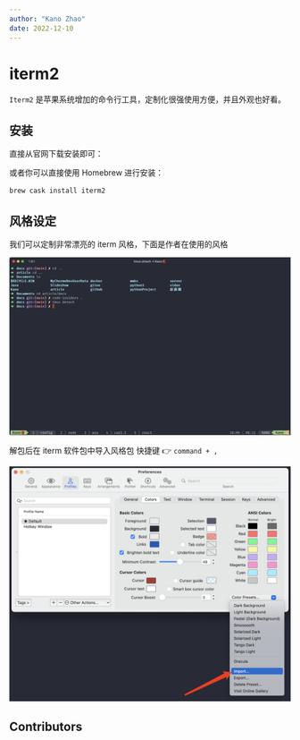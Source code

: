 ```yaml
---
author: "Kano Zhao"
date: 2022-12-10
---
```

# iterm2

<PageInfo/>

```Iterm2``` 是苹果系统增加的命令行工具，定制化很强使用方便，并且外观也好看。

## 安装

直接从官网下载安装即可：

<CustomLink title="官网地址" href="https://iterm2.com/"/>

<CustomLink title="官网风格地址" href="https://iterm2colorschemes.com/"/>

或者你可以直接使用 Homebrew 进行安装：

```bash
brew cask install iterm2
```

## 风格设定

我们可以定制非常漂亮的 iterm 风格，下面是作者在使用的风格

<CustomLink title="Dracula" href="https://draculatheme.com/iterm"/>

![iterm2](./img/iterm1.jpg)

解包后在 iterm 软件包中导入风格包 快捷键 👉 ```command + ,```

![iterm2](./img/iterm2.jpg)


## Contributors

<Contributors/>

<CopyRight/>